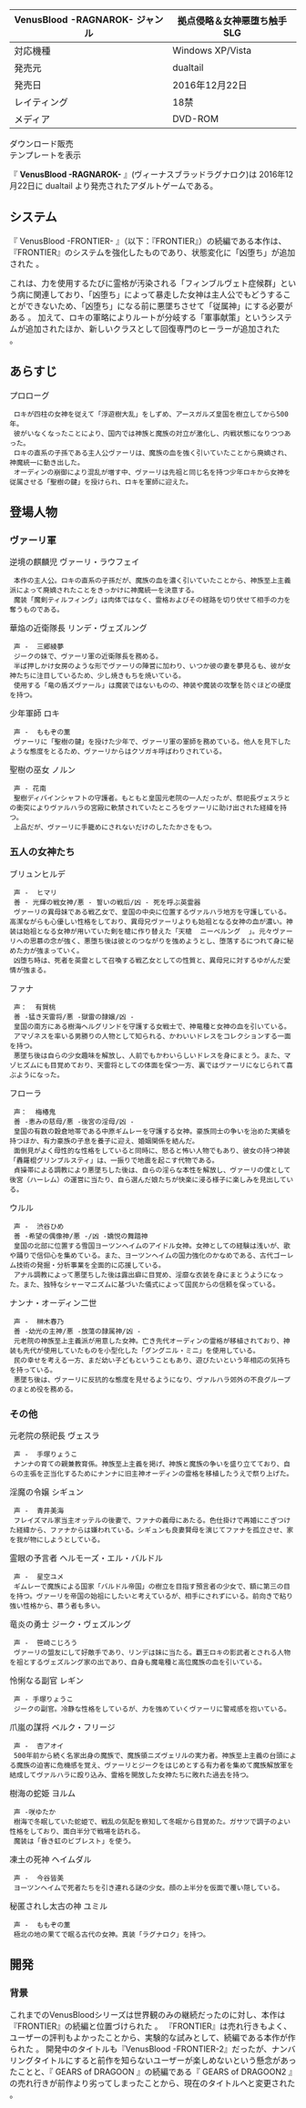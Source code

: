 VenusBlood -RAGNAROK-  ジャンル  |  拠点侵略＆女神悪堕ち触手SLG   
---|---  
対応機種  |  Windows XP/Vista   
発売元  |  dualtail   
発売日  |  2016年12月22日   
レイティング  |  18禁   
メディア  |  DVD-ROM    
ダウンロード販売  
テンプレートを表示  
  
『 **VenusBlood -RAGNAROK-** 』(ヴィーナスブラッドラグナロク)は 2016年12月22日に  dualtail
より発売されたアダルトゲームである。

##  システム  

『  VenusBlood -FRONTIER-
』（以下：『FRONTIER』）の続編である本作は、『FRONTIER』のシステムを強化したものであり、状態変化に「凶堕ち」が追加された    。

これは、力を使用するたびに霊格が汚染される「フィンブルヴェト症候群」という病に関連しており、「凶堕ち」によって暴走した女神は主人公でもどうすることができないため、「凶堕ち」になる前に悪墜ちさせて「従属神」にする必要がある
  。 加えて、ロキの軍略によりルートが分岐する「軍事献策」というシステムが追加されたほか、新しいクラスとして回復専門のヒーラーが追加された  
。

##  あらすじ  

プロローグ

     ロキが四柱の女神を従えて「浮遊樹大乱」をしずめ、アースガルズ皇国を樹立してから500年。 
     彼がいなくなったことにより、国内では神族と魔族の対立が激化し、内戦状態になりつつあった。 
     ロキの直系の子孫である主人公ヴァーリは、魔族の血を強く引いていたことから廃嫡され、神魔統一に動き出した。 
     オーディンの崩御により混乱が増す中、ヴァーリは先祖と同じ名を持つ少年ロキから女神を従属させる「聖樹の鍵」を授けられ、ロキを軍師に迎えた。 

##  登場人物  

###  ヴァーリ軍  

逆境の麒麟児 ヴァーリ・ラウフェイ

     本作の主人公。ロキの直系の子孫だが、魔族の血を濃く引いていたことから、神族至上主義派によって廃嫡されたことをきっかけに神魔統一を決意する。 
     魔装「魔剣ティルフィング」は肉体ではなく、霊格およびその経路を切り伏せて相手の力を奪うものである。 
華焔の近衛隊長 リンデ・ヴェズルング

     声 -  三郷綾夢 
     ジークの妹で、ヴァーリ軍の近衛隊長を務める。 
     半ば押しかけ女房のような形でヴァーリの陣営に加わり、いつか彼の妻を夢見るも、彼が女神たちに注目しているため、少し焼きもちを焼いている。 
     使用する「竜の盾ズヴァール」は魔装ではないものの、神装や魔装の攻撃を防ぐほどの硬度を持つ。 
少年軍師 ロキ

     声 -  ももぞの薫 
     ヴァーリに「聖樹の鍵」を授けた少年で、ヴァーリ軍の軍師を務めている。他人を見下したような態度をとるため、ヴァーリからはクソガキ呼ばわりされている。 
聖樹の巫女 ノルン

     声 - 花南 
     聖樹ディバインシャフトの守護者。もともと皇国元老院の一人だったが、祭祀長ヴェスラとの衝突によりヴァルハラの宮殿に軟禁されていたところをヴァーリに助け出された経緯を持つ。 
     上品だが、ヴァーリに手籠めにされないだけのしたたかさをもつ。 

###  五人の女神たち  

ブリュンヒルデ

     声 -  ヒマリ 
     善 - 光輝の戦女神/悪 - 誓いの戦后/凶 - 死を呼ぶ英霊器 
     ヴァーリの異母妹である戦乙女で、皇国の中央に位置するヴァルハラ地方を守護している。高潔ながらも心優しい性格をしており、異母兄ヴァーリよりも始祖となる女神の血が濃い。神装は始祖となる女神が用いていた剣を槍に作り替えた「天槍  ニーベルング  」。元々ヴァーリへの思慕の念が強く、悪堕ち後は彼とのつながりを強めようとし、堕落するにつれて身に秘めた力が強まっていく。 
     凶堕ち時は、死者を英霊として召喚する戦乙女としての性質と、異母兄に対するゆがんだ愛情が強まる。 
ファナ

     声：  有賀桃 
     善 -猛き天雷将/悪 -獄雷の隷嬢/凶 - 
     皇国の南方にある樹海ヘルグリンドを守護する女戦士で、神竜種と女神の血を引いている。 
     アマゾネスを率いる男勝りの人物として知られる、かわいいドレスをコレクションする一面を持つ。 
     悪墜ち後は自らの少女趣味を解放し、人前でもかわいらしいドレスを身にまとう。また、マゾヒズムにも目覚めており、天雷将としての体面を保つ一方、裏ではヴァーリになじられて喜ぶようになった。 
フローラ

     声：  梅椿鬼 
     善 -恵みの慈母/悪 -後宮の淫母/凶 - 
     皇国の有数の穀倉地帯である中原ギムレーを守護する女神。豪族同士の争いを治めた実績を持つほか、有力豪族の子息を養子に迎え、婚姻関係を結んだ。 
     面倒見がよく母性的な性格をしていると同時に、怒ると怖い人物でもあり、彼女の持つ神装「轟羅棍グリンブルスティ」は、一振りで地震を起こす代物である。 
     貞操帯による調教により悪墜ちした後は、自らの淫らな本性を解放し、ヴァーリの僕として後宮（ハーレム）の運営に当たり、自ら選んだ娘たちが快楽に浸る様子に楽しみを見出している。 
ウルル

     声 -  渋谷ひめ 
     善 -希望の偶像神/悪 -/凶 -嬌悦の舞踏神 
     皇国の北部に位置する雪国ヨーツンヘイムのアイドル女神。女神としての経験は浅いが、歌や踊りで信仰心を集めている。また、ヨーツンヘイムの国力強化のかなめである、古代ゴーレム技術の発掘・分析事業を全面的に応援している。 
     アナル調教によって悪墜ちした後は露出癖に目覚め、淫靡な衣装を身にまとうようになった。また、独特なシャーマニズムに基づいた儀式によって国民からの信頼を保っている。 
ナンナ・オーディン二世

     声 -  榊木春乃 
     善 -幼光の主神/悪 -放蕩の隷属神/凶 - 
     元老院の神族至上主義派が用意した女神。亡き先代オーディンの霊格が移植されており、神装も先代が使用していたものを小型化した「グングニル・ミニ」を使用している。 
     民の幸せを考える一方、まだ幼い子どもということもあり、遊びたいという年相応の気持ちを持っている。 
     悪墜ち後は、ヴァーリに反抗的な態度を見せるようになり、ヴァルハラ郊外の不良グループのまとめ役を務める。 

###  その他  

元老院の祭祀長 ヴェスラ

     声 -  手塚りょうこ 
     ナンナの育ての親兼教育係。神族至上主義を掲げ、神族と魔族の争いを盛り立てており、自らの主張を正当化するためにナンナに旧主神オーディンの霊格を移植したうえで祭り上げた。 
淫魔の令嬢 シギュン

     声 -  青井美海 
     フレイズマル家当主オッテルの後妻で、ファナの義母にあたる。色仕掛けで再婚にこぎつけた経緯から、ファナからは嫌われている。シギュンも良妻賢母を演じてファナを孤立させ、家を我が物にしようとしている。 
霊眼の予言者 ヘルモーズ・エル・バルドル

     声 -  星空ユメ 
     ギムレーで魔族による国家「バルドル帝国」の樹立を目指す預言者の少女で、額に第三の目を持つ。ヴァーリを帝国の始祖にしたいと考えているが、相手にされずにいる。前向きで粘り強い性格から、慕う者も多い。 
竜炎の勇士 ジーク・ヴェズルング

     声 -  笹崎こじろう 
     ヴァーリの盟友にして好敵手であり、リンデは妹に当たる。覇王ロキの影武者とされる人物を祖とするヴェズルング家の出であり、自身も魔竜種と高位魔族の血を引いている。 
怜悧なる副官 レギン

     声 - 手塚りょうこ 
     ジークの副官。冷静な性格をしているが、力を強めていくヴァーリに警戒感を抱いている。 
爪嵐の謀将 ベルク・フリージ

     声 -  杏アオイ 
     500年前から続く名家出身の魔族で、魔族領ニズヴェリルの実力者。神族至上主義の台頭による魔族の迫害に危機感を覚え、ヴァーリとジークをはじめとする有力者を集めて魔族解放軍を結成してヴァルハラに殴り込み、霊格を開放した女神たちに敗れた過去を持つ。 
樹海の蛇姫 ヨルム

     声 -咲ゆたか 
     樹海で冬眠していた蛇姫で、戦乱の気配を察知して冬眠から目覚めた。ガサツで調子のよい性格をしており、面白半分で戦場を訪れる。 
     魔装は「昏き虹のビブレスト」を使う。 
凍土の死神 ヘイムダル

     声 -  今谷皆美 
     ヨーツンヘイムで死者たちを引き連れる謎の少女。顔の上半分を仮面で覆い隠している。 
秘匿されし太古の神 ユミル

     声 -  ももぞの薫 
     極北の地の果てで眠る古代の女神。真装「ラグナロク」を持つ。 

##  開発  

###  背景  

これまでのVenusBloodシリーズは世界観のみの継続だったのに対し、本作は『FRONTIER』の続編と位置づけられた    。
『FRONTIER』は売れ行きもよく、ユーザーの評判もよかったことから、実験的な試みとして、続編である本作が作られた    。
開発中のタイトルも『VenusBlood
-FRONTIER-2』だったが、ナンバリングタイトルにすると前作を知らないユーザーが楽しめないという懸念があったことと、『  GEARS of
DRAGOON  』の続編である『  GEARS of DRAGOON2  』の売れ行きが前作より劣ってしまったことから、現在のタイトルへと変更された
  。

